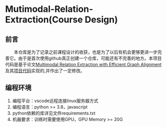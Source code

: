 # Mutimodal-Relation-Extraction(Course Design)
## 前言
&emsp;&emsp;本仓库是为了记录之前课程设计的收获，也是为了以后有机会更够更进一步完善它。由于是首次使用github真正创建一个仓库，可能还有不完善的地方。本项目代码是基于论文[Multimodal Relation Extraction with Efficient Graph Alignment](https://dl.acm.org/doi/abs/10.1145/3474085.3476968)及其[项目代码](https://github.com/thecharm/Mega)实现的,并作出了一定修改。
## 编程环境
1. 编程平台：vscode远程连接linux服务器方式
2. 编程语言：python >= 3.8，javascript
3. python依赖的库详见文件requirements.txt
4. 机器要求：训练时需要使用GPU，GPU Memory >= 20G
